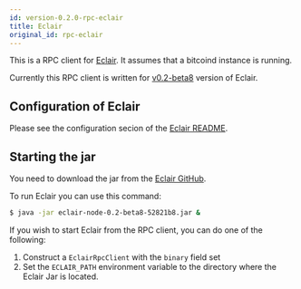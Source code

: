 ```yaml
---
id: version-0.2.0-rpc-eclair
title: Eclair
original_id: rpc-eclair
---
```


This is a RPC client for [Eclair](https://github.com/acinq/eclair). It assumes that a bitcoind instance is running.

Currently this RPC client is written for [v0.2-beta8](https://github.com/ACINQ/eclair/releases/tag/v0.2-beta8) version of Eclair.

## Configuration of Eclair

Please see the configuration secion of the
[Eclair README](https://github.com/acinq/eclair#configuring-eclair).

## Starting the jar

You need to download the jar from the [Eclair GitHub](https://github.com/ACINQ/eclair/releases/tag/v0.2-beta8).

To run Eclair you can use this command:

```bash
$ java -jar eclair-node-0.2-beta8-52821b8.jar &
```

If you wish to start Eclair from the RPC client, you can do one of the following:

1. Construct a `EclairRpcClient` with the `binary` field set
2. Set the `ECLAIR_PATH` environment variable to the directory where the Eclair Jar is located.
